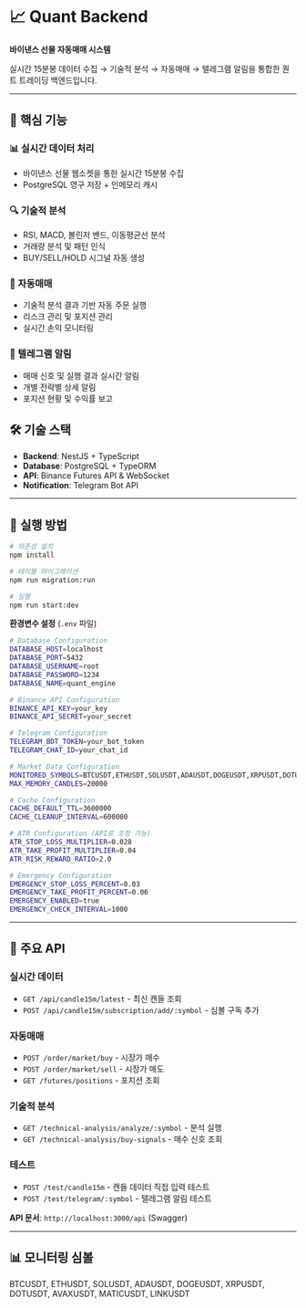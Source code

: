 # 📈 Quant Backend

**바이낸스 선물 자동매매 시스템**

실시간 15분봉 데이터 수집 → 기술적 분석 → 자동매매 → 텔레그램 알림을 통합한 퀀트 트레이딩 백엔드입니다.

---

## 🎯 핵심 기능

### 📊 실시간 데이터 처리

- 바이낸스 선물 웹소켓을 통한 실시간 15분봉 수집
- PostgreSQL 영구 저장 + 인메모리 캐시

### 🔍 기술적 분석

- RSI, MACD, 볼린저 밴드, 이동평균선 분석
- 거래량 분석 및 패턴 인식
- BUY/SELL/HOLD 시그널 자동 생성

### 🤖 자동매매

- 기술적 분석 결과 기반 자동 주문 실행
- 리스크 관리 및 포지션 관리
- 실시간 손익 모니터링

### 📱 텔레그램 알림

- 매매 신호 및 실행 결과 실시간 알림
- 개별 전략별 상세 알림
- 포지션 현황 및 수익률 보고

## 🛠️ 기술 스택

- **Backend**: NestJS + TypeScript
- **Database**: PostgreSQL + TypeORM
- **API**: Binance Futures API & WebSocket
- **Notification**: Telegram Bot API

---

## 🚀 실행 방법

```bash
# 의존성 설치
npm install

# 테이블 마이그레이션
npm run migration:run

# 실행
npm run start:dev
```

**환경변수 설정** (`.env` 파일)

```bash
# Database Configuration
DATABASE_HOST=localhost
DATABASE_PORT=5432
DATABASE_USERNAME=root
DATABASE_PASSWORD=1234
DATABASE_NAME=quant_engine

# Binance API Configuration
BINANCE_API_KEY=your_key
BINANCE_API_SECRET=your_secret

# Telegram Configuration
TELEGRAM_BOT_TOKEN=your_bot_token
TELEGRAM_CHAT_ID=your_chat_id

# Market Data Configuration
MONITORED_SYMBOLS=BTCUSDT,ETHUSDT,SOLUSDT,ADAUSDT,DOGEUSDT,XRPUSDT,DOTUSDT,AVAXUSDT,MATICUSDT,LINKUSDT
MAX_MEMORY_CANDLES=20000

# Cache Configuration
CACHE_DEFAULT_TTL=3600000
CACHE_CLEANUP_INTERVAL=600000

# ATR Configuration (API로 조정 가능)
ATR_STOP_LOSS_MULTIPLIER=0.028
ATR_TAKE_PROFIT_MULTIPLIER=0.04
ATR_RISK_REWARD_RATIO=2.0

# Emergency Configuration
EMERGENCY_STOP_LOSS_PERCENT=0.03
EMERGENCY_TAKE_PROFIT_PERCENT=0.06
EMERGENCY_ENABLED=true
EMERGENCY_CHECK_INTERVAL=1000
```

---

## 📡 주요 API

### 실시간 데이터

- `GET /api/candle15m/latest` - 최신 캔들 조회
- `POST /api/candle15m/subscription/add/:symbol` - 심볼 구독 추가

### 자동매매

- `POST /order/market/buy` - 시장가 매수
- `POST /order/market/sell` - 시장가 매도
- `GET /futures/positions` - 포지션 조회

### 기술적 분석

- `GET /technical-analysis/analyze/:symbol` - 분석 실행
- `GET /technical-analysis/buy-signals` - 매수 신호 조회

### 테스트

- `POST /test/candle15m` - 캔들 데이터 직접 입력 테스트
- `POST /test/telegram/:symbol` - 텔레그램 알림 테스트

**API 문서**: `http://localhost:3000/api` (Swagger)

---

## 📊 모니터링 심볼

BTCUSDT, ETHUSDT, SOLUSDT, ADAUSDT, DOGEUSDT, XRPUSDT, DOTUSDT, AVAXUSDT, MATICUSDT, LINKUSDT
